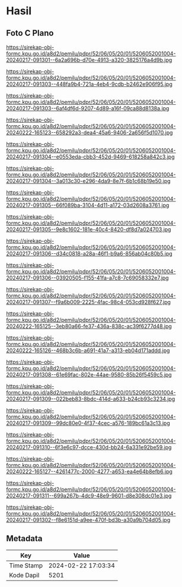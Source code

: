 # Hasil

## Foto C Plano

https://sirekap-obj-formc.kpu.go.id/a8d2/pemilu/pdpr/52/06/05/20/01/5206052001004-20240217-091301--6a2a696b-d70e-4913-a320-3825176a4d9b.jpg

https://sirekap-obj-formc.kpu.go.id/a8d2/pemilu/pdpr/52/06/05/20/01/5206052001004-20240217-091303--448fa9b4-721a-4eb4-9cdb-b2462e906f95.jpg

https://sirekap-obj-formc.kpu.go.id/a8d2/pemilu/pdpr/52/06/05/20/01/5206052001004-20240217-091303--6af4df6d-9207-4d89-a16f-09ca88d8138a.jpg

https://sirekap-obj-formc.kpu.go.id/a8d2/pemilu/pdpr/52/06/05/20/01/5206052001004-20240222-165123--658292a3-dea4-45a6-9406-2a656f5d1070.jpg

https://sirekap-obj-formc.kpu.go.id/a8d2/pemilu/pdpr/52/06/05/20/01/5206052001004-20240217-091304--e0553eda-cbb3-452d-9469-618258a842c3.jpg

https://sirekap-obj-formc.kpu.go.id/a8d2/pemilu/pdpr/52/06/05/20/01/5206052001004-20240217-091304--3a013c30-e296-4da9-8e7f-6b1c68b19e50.jpg

https://sirekap-obj-formc.kpu.go.id/a8d2/pemilu/pdpr/52/06/05/20/01/5206052001004-20240217-091305--66f089ba-3104-4d11-a172-03d2608a3761.jpg

https://sirekap-obj-formc.kpu.go.id/a8d2/pemilu/pdpr/52/06/05/20/01/5206052001004-20240217-091305--9e8c1602-181e-40c4-8420-df8d7a024703.jpg

https://sirekap-obj-formc.kpu.go.id/a8d2/pemilu/pdpr/52/06/05/20/01/5206052001004-20240217-091306--d34c0818-a28a-46f1-b9a6-856ab04c80b5.jpg

https://sirekap-obj-formc.kpu.go.id/a8d2/pemilu/pdpr/52/06/05/20/01/5206052001004-20240217-091306--03920505-f155-41fa-a7c8-7c69058332e7.jpg

https://sirekap-obj-formc.kpu.go.id/a8d2/pemilu/pdpr/52/06/05/20/01/5206052001004-20240217-091307--f9a6b009-2225-4fac-98c4-053cd928f627.jpg

https://sirekap-obj-formc.kpu.go.id/a8d2/pemilu/pdpr/52/06/05/20/01/5206052001004-20240222-165125--3eb80a66-fe37-436a-838c-ac39f6277d48.jpg

https://sirekap-obj-formc.kpu.go.id/a8d2/pemilu/pdpr/52/06/05/20/01/5206052001004-20240222-165126--468b3c6b-a691-41a7-a313-eb04d171addd.jpg

https://sirekap-obj-formc.kpu.go.id/a8d2/pemilu/pdpr/52/06/05/20/01/5206052001004-20240217-091308--61e69fac-802e-44ae-9580-85b26f5459c5.jpg

https://sirekap-obj-formc.kpu.go.id/a8d2/pemilu/pdpr/52/06/05/20/01/5206052001004-20240217-091309--022beb83-8bdc-414d-a633-b24cb93c3234.jpg

https://sirekap-obj-formc.kpu.go.id/a8d2/pemilu/pdpr/52/06/05/20/01/5206052001004-20240217-091309--99dc80e0-4f37-4cec-a576-189bc61a3c13.jpg

https://sirekap-obj-formc.kpu.go.id/a8d2/pemilu/pdpr/52/06/05/20/01/5206052001004-20240217-091310--6f3e6c97-dcce-430d-bb24-6a331e92be59.jpg

https://sirekap-obj-formc.kpu.go.id/a8d2/pemilu/pdpr/52/06/05/20/01/5206052001004-20240222-165127--4261477c-2000-4277-a653-ea4e64b8efb6.jpg

https://sirekap-obj-formc.kpu.go.id/a8d2/pemilu/pdpr/52/06/05/20/01/5206052001004-20240217-091311--699a267b-4dc9-48e9-9601-d8e308dc01e3.jpg

https://sirekap-obj-formc.kpu.go.id/a8d2/pemilu/pdpr/52/06/05/20/01/5206052001004-20240217-091302--f8e6151d-a9ee-470f-bd3b-a30a9b704d05.jpg


## Metadata

| Key        | Value               |
| ---------- | ------------------- |
| Time Stamp | 2024-02-22 17:03:34 |
| Kode Dapil | 5201                |



